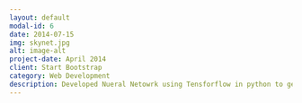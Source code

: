 ```yaml
---
layout: default
modal-id: 6
date: 2014-07-15
img: skynet.jpg
alt: image-alt
project-date: April 2014
client: Start Bootstrap
category: Web Development
description: Developed Nueral Netowrk using Tensforflow in python to generate sequential text. Implemented using RNN with LSTM and sequence to sqeuence to evaluate text on a sentence level.
---
```

